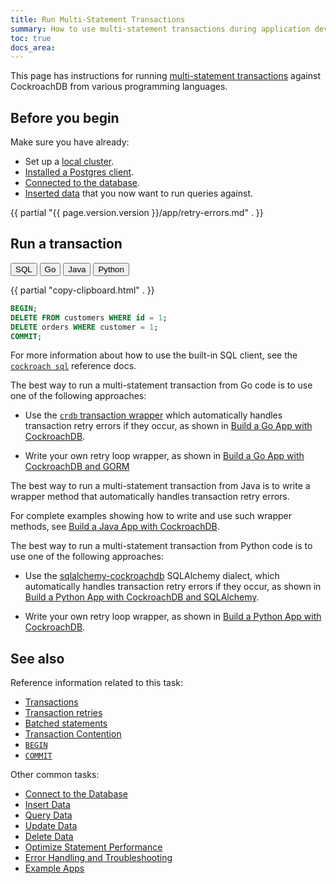 ```yaml
---
title: Run Multi-Statement Transactions
summary: How to use multi-statement transactions during application development
toc: true
docs_area: 
---
```


This page has instructions for running [multi-statement transactions](transactions.html#batched-statements) against CockroachDB from various programming languages.

## Before you begin

Make sure you have already:

- Set up a [local cluster](secure-a-cluster.html).
- [Installed a Postgres client](install-client-drivers.html).
- [Connected to the database](connect-to-the-database.html).
- [Inserted data](insert-data.html) that you now want to run queries against.

{{ partial "{{ page.version.version }}/app/retry-errors.md" . }}


## Run a transaction

<div class="filters clearfix">
  <button class="filter-button" data-scope="sql">SQL</button>
  <button class="filter-button" data-scope="go">Go</button>
  <button class="filter-button" data-scope="java">Java</button>
  <button class="filter-button" data-scope="python">Python</button>
</div>

<section class="filter-content" markdown="1" data-scope="sql">

{{ partial "copy-clipboard.html" . }}
~~~ sql
BEGIN;
DELETE FROM customers WHERE id = 1;
DELETE orders WHERE customer = 1;
COMMIT;
~~~

For more information about how to use the built-in SQL client, see the [`cockroach sql`](cockroach-sql.html) reference docs.

</section>

<section class="filter-content" markdown="1" data-scope="go">

The best way to run a multi-statement transaction from Go code is to use one of the following approaches:

- Use the [`crdb` transaction wrapper](https://github.com/cockroachdb/cockroach-go/tree/master/crdb) which automatically handles transaction retry errors if they occur, as shown in [Build a Go App with CockroachDB](build-a-go-app-with-cockroachdb.html).

- Write your own retry loop wrapper, as shown in [Build a Go App with CockroachDB and GORM](build-a-go-app-with-cockroachdb-gorm.html)

</section>

<section class="filter-content" markdown="1" data-scope="java">

The best way to run a multi-statement transaction from Java is to write a wrapper method that automatically handles transaction retry errors.

For complete examples showing how to write and use such wrapper methods, see [Build a Java App with CockroachDB](build-a-java-app-with-cockroachdb.html).

</section>

<section class="filter-content" markdown="1" data-scope="python">

The best way to run a multi-statement transaction from Python code is to use one of the following approaches:

- Use the [sqlalchemy-cockroachdb](https://github.com/cockroachdb/sqlalchemy-cockroachdb) SQLAlchemy dialect, which automatically handles transaction retry errors if they occur, as shown in [Build a Python App with CockroachDB and SQLAlchemy](build-a-python-app-with-cockroachdb-sqlalchemy.html).

- Write your own retry loop wrapper, as shown in [Build a Python App with CockroachDB](build-a-python-app-with-cockroachdb.html).

</section>

## See also

Reference information related to this task:

- [Transactions](transactions.html)
- [Transaction retries](transactions.html#client-side-intervention)
- [Batched statements](transactions.html#batched-statements)
- [Transaction Contention](performance-best-practices-overview.html#transaction-contention)
- [`BEGIN`](begin-transaction.html)
- [`COMMIT`](commit-transaction.html)

Other common tasks:

- [Connect to the Database](connect-to-the-database.html)
- [Insert Data](insert-data.html)
- [Query Data](query-data.html)
- [Update Data](update-data.html)
- [Delete Data](delete-data.html)
- [Optimize Statement Performance][fast]
- [Error Handling and Troubleshooting](error-handling-and-troubleshooting.html)
- [Example Apps](example-apps.html)

<!-- Reference Links -->

[selection]: selection-queries.html
[manual]: manual-deployment.html
[orchestrated]: orchestration.html
[fast]: make-queries-fast.html
[paginate]: pagination.html
[joins]: joins.html
